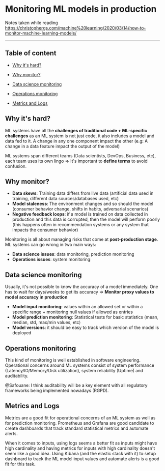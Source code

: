 # Monitoring ML models in production

Notes taken while reading https://christophergs.com/machine%20learning/2020/03/14/how-to-monitor-machine-learning-models/

------

## Table of content

- [Why it's hard?](#why-its-hard)

- [Why monitor?](#why-monitor)

- [Data science monitoring](#data-science-monitoring)

- [Operations monitoring](#operations-monitoring)

- [Metrics and Logs](#metrics-and-logs)

  

## Why it's hard?

ML systems have all the **challenges of traditional code + ML-specific challenges** as an ML system is not just code, it also includes a model and data fed to it. A change in any one component impact the other (e.g: A change in a data feature impact the output of the model)

ML systems span different teams (Data scientists, DevOps, Business, etc), each team uses its own lingo => It's important to **define terms** to avoid confusion.

## Why monitor?

- **Data skews**: Training data differs from live data (artificial data used in training, different data sources/databases used, etc)
- **Model staleness**: The environment changes and so should the model (consumer behavior change, shifts in habits, adversarial scenarios)
- **Negative feedback loops**: if a model is trained on data collected in production and this data is corrupted, then the model will perform poorly (this happens often in recommendation systems or any system that impacts the consumer behavior)

Monitoring is all about managing risks that come at **post-production stage**. ML systems can go wrong in two main ways:

- **Data science issues**: data monitoring, prediction monitoring
- **Operations issues**: system monitoring

## Data science monitoring

Usually, it's not possible to know the accuracy of a model immediately. One has to wait for days/weeks to get its accuracy => **Monitor proxy values to model accuracy in production**

- **Model input monitoring**: values within an allowed set or within a specific range + monitoring null values if allowed as entries
- **Model prediction monitoring**: Statistical tests for basic statistics (mean, median, std, max/min values, etc)
- **Model versions**: it should be easy to track which version of the model is deployed

## Operations monitoring

This kind of monitoring is well established in software engineering. Operational concerns around ML systems consist of system performance (Latency/IO/Memory/Disk utilization), system reliability (Uptime) and auditability.

@Safouane: I think auditability will be a key element with all regulatory frameworks being implemented nowadays (RGPD).

## Metrics and Logs

Metrics are a good fit for operational concerns of an ML system as well as for prediction monitoring. Prometheus and Grafana are good candidate to create dashboards that track standard statistical metrics and automate alerts.

When it comes to inputs, using logs seems a better fit as inputs might have high cardinality and having metrics for inputs with high cardinality doesn't seem like a good idea. Using Kibana (and the elastic stack with it) to setup dashboard to track the ML model input values and automate alerts  is a good fit for this task.

